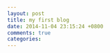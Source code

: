 ```yaml
---
layout: post
title: my first blog
date: 2014-11-04 23:15:24 +0800
comments: true
categories: 
---
```

